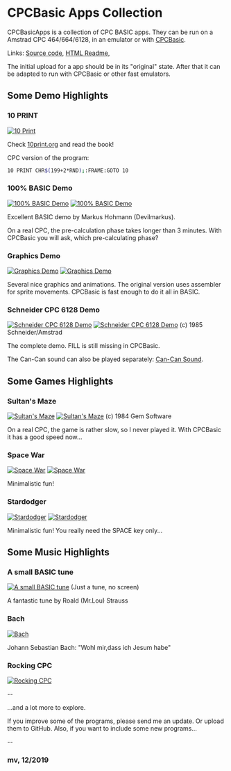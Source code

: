 # CPCBasic Apps Collection

CPCBasicApps is a collection of CPC BASIC apps.
They can be run on a Amstrad CPC 464/664/6128, in an emulator or with
[CPCBasic](https://benchmarko.github.io/CPCBasic/cpcbasic.html).

Links:
[Source code](https://github.com/benchmarko/CPCBasicApps/),
[HTML Readme](https://github.com/benchmarko/CPCBasicApps/#readme),

The initial upload for a app should be in its "original" state.
After that it can be adapted to run with CPCBasic or other fast emulators.

## Some Demo Highlights

### 10 PRINT

[![10 Print](./img/10print.png)](https://benchmarko.github.io/CPCBasic/cpcbasic.html?database=apps&example=demo/10print)

Check [10print.org](https://10print.org/) and read the book!

CPC version of the program:

```bash
10 PRINT CHR$(199+2*RND);:FRAME:GOTO 10
```

### 100% BASIC Demo

[![100% BASIC Demo](./img/100demo.png)](https://benchmarko.github.io/CPCBasic/cpcbasic.html?database=apps&example=demo/100demo)
[![100% BASIC Demo](./img/100demo2.png)](https://benchmarko.github.io/CPCBasic/cpcbasic.html?database=apps&example=demo/100demo)

Excellent BASIC demo by Markus Hohmann (Devilmarkus).

On a real CPC, the pre-calculation phase takes longer than 3 minutes. With CPCBasic you will ask, which pre-calculating phase?

### Graphics Demo

[![Graphics Demo](./img/gdemo.png)](https://benchmarko.github.io/CPCBasic/cpcbasic.html?database=apps&example=demo/gdemo)
[![Graphics Demo](./img/gdemo2.png)](https://benchmarko.github.io/CPCBasic/cpcbasic.html?database=apps&example=demo/gdemo)

Several nice graphics and animations. The original version uses assembler for sprite movements. CPCBasic is fast enough to do it all in BASIC.

### Schneider CPC 6128 Demo

[![Schneider CPC 6128 Demo](./img/scpc6128.png)](https://benchmarko.github.io/CPCBasic/cpcbasic.html?database=apps&example=demo/gdemo)
[![Schneider CPC 6128 Demo](./img/scpc6128m.png)](https://benchmarko.github.io/CPCBasic/cpcbasic.html?database=apps&example=demo/gdemo)
(c) 1985 Schneider/Amstrad

The complete demo. FILL is still missing in CPCBasic.

The Can-Can sound can also be played separately:
[Can-Can Sound](https://benchmarko.github.io/CPCBasic/cpcbasic.html?database=apps&example=music/cancan&sound=true).

## Some Games Highlights

### Sultan's Maze

[![Sultan's Maze](./img/sultan.png)](https://benchmarko.github.io/CPCBasic/cpcbasic.html?database=apps&example=games/sultan&sound=true)
[![Sultan's Maze](./img/sultan2.png)](https://benchmarko.github.io/CPCBasic/cpcbasic.html?database=apps&example=games/sultan2&sound=true)
(c) 1984 Gem Software

On a real CPC, the game is rather slow, so I never played it. With CPCBasic it has a good speed now...

### Space War

[![Space War](./img/spacewar.png)](https://benchmarko.github.io/CPCBasic/cpcbasic.html?database=apps&example=games/spacewar)
[![Space War](./img/spacewar2.png)](https://benchmarko.github.io/CPCBasic/cpcbasic.html?database=apps&example=games/spacewar)

Minimalistic fun!

### Stardodger

[![Stardodger](./img/stardodg.png)](https://benchmarko.github.io/CPCBasic/cpcbasic.html?database=apps&example=games/stardodg)
[![Stardodger](./img/stardodg2.png)](https://benchmarko.github.io/CPCBasic/cpcbasic.html?database=apps&example=games/stardodg)

Minimalistic fun! You really need the SPACE key only...

## Some Music Highlights

### A small BASIC tune

[![A small BASIC tune](./img/asbtune.png)](https://benchmarko.github.io/CPCBasic/cpcbasic.html?database=apps&example=music/asbtune&sound=true) (Just a tune, no screen)

A fantastic tune by Roald (Mr.Lou) Strauss

### Bach

[![Bach](./img/bach.png)](https://benchmarko.github.io/CPCBasic/cpcbasic.html?database=apps&example=games/stardodg&sound=true)

Johann Sebastian Bach: "Wohl mir,dass ich Jesum habe"

### Rocking CPC

[![Rocking CPC](./img/rocking.png)](https://benchmarko.github.io/CPCBasic/cpcbasic.html?database=apps&example=music/rocking&sound=true)

--

...and a lot more to explore.

If you improve some of the programs, please send me an update. Or upload them to GitHub. Also, if you want to include some new programs...

--

### **mv, 12/2019**
